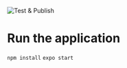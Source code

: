 ![Test & Publish](https://github.com/ivgraai/expiry-util/workflows/Test%20&%20Publish/badge.svg)

# Run the application

`npm install`
`expo start`
